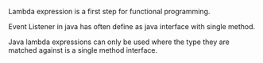 Lambda expression is a first step for functional programming.

Event Listener in java has often define as java interface with single method.

Java lambda expressions can only be used where the type they are matched against is a single method interface.